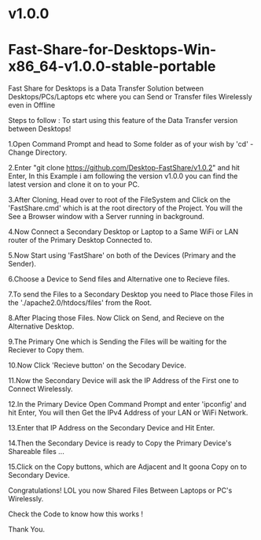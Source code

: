 # v1.0.0


# Fast-Share-for-Desktops-Win-x86_64-v1.0.0-stable-portable

Fast Share for Desktops is a Data Transfer Solution between Desktops/PCs/Laptops etc where you can Send or Transfer files Wirelessly even in Offline

Steps to follow :
To start using this feature of the Data Transfer version between Desktops!

1.Open Command Prompt and head to Some folder as of your wish by 'cd' - Change Directory.

2.Enter "git clone https://github.com/Desktop-FastShare/v1.0.2" and hit Enter, In this Example i am following the version v1.0.0 you can find the latest version and clone it on to your PC.

3.After Cloning, Head over to root of the FileSystem and Click on the 'FastShare.cmd' which is at the root directory of the Project. You will the See a Browser window with a Server running in background.

4.Now Connect a Secondary Desktop or Laptop to a Same WiFi or LAN router of the Primary Desktop Connected to.

5.Now Start using 'FastShare' on both of the Devices (Primary and the Sender).

6.Choose a Device to Send files and Alternative one to Recieve files.

7.To send the Files to a Secondary Desktop you need to Place those Files in the './apache2.0/htdocs/files' from the Root.

8.After Placing those Files. Now Click on Send, and Recieve on the Alternative Desktop.

9.The Primary One which is Sending the Files will be waiting for the Reciever to Copy them.

10.Now Click 'Recieve button' on the Secodary Device.

11.Now the Secondary Device will ask the IP Address of the First one to Connect Wirelessly. 

12.In the Primary Device Open Command Prompt and enter 'ipconfig' and hit Enter, You will then Get the IPv4 Address of your LAN or WiFi Network.

13.Enter that IP Address on the Secondary Device and Hit Enter.

14.Then the Secondary Device is ready to Copy the Primary Device's Shareable files ... 

15.Click on the Copy buttons, which are Adjacent and It goona Copy on to Secondary Device.

Congratulations! LOL you now Shared Files Between Laptops or PC's Wirelessly.





Check the Code to know how this works !

Thank You.
